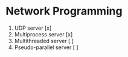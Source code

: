 # Network Programming

1. UDP server [x]
2. Multiprocess server [x]
3. Multithreaded server [ ]
4. Pseudo-parallel server [ ]
